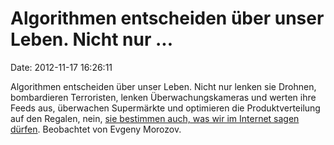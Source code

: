 Algorithmen entscheiden über unser Leben. Nicht nur \...
========================================================

Date: 2012-11-17 16:26:11

Algorithmen entscheiden über unser Leben. Nicht nur lenken sie Drohnen,
bombardieren Terroristen, lenken Überwachungskameras und werten ihre
Feeds aus, überwachen Supermärkte und optimieren die Produktverteilung
auf den Regalen, nein, [sie bestimmen auch, was wir im Internet sagen
dürfen](http://www.nytimes.com/2012/11/18/opinion/sunday/you-cant-say-that-on-the-internet.html?pagewanted=all&_r=0).
Beobachtet von Evgeny Morozov.
